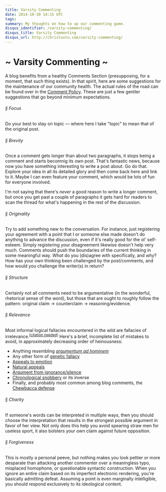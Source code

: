 ```yaml
---
title: Varsity Commenting
date: 2014-10-30 14:15 UTC
tags:
summary: My thoughts on how to up our commenting game.
disqus_identifier: /varsity-commenting/
disqus_title: Varsity Commenting
disqus_url: http://chrislusto.com/varsity-commenting/
---
```


# ~ Varsity Commenting ~
A blog benefits from a healthy Comments Section (presupposing, for a moment, that such thing exists). In that spirit, here are some suggestions for the maintenance of our community health. The actual rules of the road can be found over in the [Comment Policy](/comment-policy). These are just a few gentler suggestions that go beyond minimum expectations.

###### &sect; Focus
Do your best to stay on topic &mdash; where here I take "topic" to mean that of the original post. 

###### &sect; Brevity
Once a comment gets longer than about two paragraphs, it stops being a comment and starts becomnig its own post. That's fantastic news, because now you have something interesting to write a post about. Go do that. Explore your idea in all its detailed glory and then come back here and link to it. Maybe I can even feature your comment, which would be lots of fun for everyone involved.

I'm not saying that there's _never_ a good reason to write a longer comment, but once you get past a couple of paragraphs it gets hard for readers to scan the thread for what's happening in the rest of the discussion.

###### &sect; Originality
Try to add something new to the conversation. For instance, just registering your agreement with a point that I or someone else made doesn't do anything to advance the discussion, even if it's really good for the ol' self-esteem. Simply registering your *dis*agreement likewise doesn't help very much. Comments should push the boundaries of the current thinking in some meaningful way.  *What* do you (dis)agree with specifically, and *why*? How has your own thinking been challenged by the post/comments, and how would you challenge the writer(s) in return?

###### &sect; Structure
Certainly not all comments need to be argumentative (in the wonderful, rhetorical sense of the word), but those that are ought to roughly follow the pattern: original claim &rarr; counterclaim &rarr; reasoning/evidence.

###### &sect; Relevance
Most informal logical fallacies encountered in the wild are fallacies of irrelevance.<sup>[[citation needed]](http://xkcd.com/285/)</sup> Here's a brief, incomplete list of mistakes to avoid, in approximately decreasing order of heinousness:

- Anything resembling [*argumentum ad hominem*](http://en.wikipedia.org/wiki/Ad_hominem)
- Any other form of [genetic fallacy](http://en.wikipedia.org/wiki/Genetic_fallacy)
- [Appeals to emotion](http://en.wikipedia.org/wiki/Appeal_to_emotion)
- [Natural appeals](http://en.wikipedia.org/wiki/Appeal_to_nature)
- [Argument from ignorance/silence](http://en.wikipedia.org/wiki/Argument_from_ignorance)
- [Chronological snobbery](http://en.wikipedia.org/wiki/Chronological_snobbery) or its inverse
- Finally, and probably most common among blog comments, the [Chewbacca defense](http://en.wikipedia.org/wiki/Chewbacca_defense)

###### &sect; Charity
If someone's words can be interpreted in multiple ways, then you should choose the interpretation that results in the strongest possible argument in favor of her view. Not only does this help you avoid spearing straw men for useless sport, it also bolsters your own claim against future opposition.

###### &sect; Forgiveness
This is mostly a personal peeve, but nothing makes you look pettier or more desparate than attacking another commenter over a meaningless typo, misplaced homophone, or questionable syntactic construction. When you ignore an entire claim based on its imperfect electronic rendering, you're basically admitting defeat. Assuming a point is even marginally intelligible, you should respond exclusively to its ideological content.
